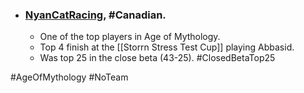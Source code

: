 -   ### [NyanCatRacing](https://liquipedia.net/ageofempires/NyanRacingCat), #Canadian.
    -   One of the top players in Age of Mythology.
    -   Top 4 finish at the [[Storrn Stress Test Cup]] playing Abbasid.
    -   Was top 25 in the close beta (43-25). #ClosedBetaTop25 
    
#AgeOfMythology #NoTeam 